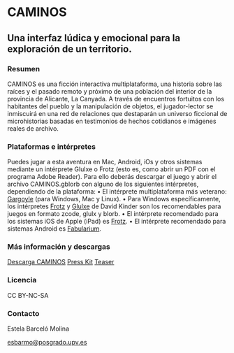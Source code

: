 # CAMINOS
## Una interfaz lúdica y emocional para la exploración de un territorio.

### Resumen

CAMINOS es una ficción interactiva multiplataforma, una historia sobre las raíces y el pasado remoto y próximo de una población del interior de la provincia de Alicante, La Canyada. A través de encuentros fortuitos con los habitantes del pueblo y la manipulación de objetos, el jugador-lector se inmiscuirá en una red de relaciones que destaparán un universo ficcional de microhistorias basadas en testimonios de hechos cotidianos e imágenes reales de archivo.

### Plataformas e intérpretes

Puedes jugar a esta aventura en Mac, Android, iOs y otros sistemas mediante un intérprete Glulxe o Frotz (esto es, como abrir un PDF con el programa Adobe Reader). Para ello deberás descargar el juego y abrir el archivo CAMINOS.gblorb con alguno de los siguientes intérpretes, dependiendo de la plataforma:
• El intérprete multiplataforma más veterano: [Gargoyle](https://github.com/garglk/garglk/releases) (para Windows, Mac y Linux).
• Para Windows específicamente, los intérpretes [Frotz](http://www.davidkinder.co.uk/frotz.html) y [Glulxe](http://www.davidkinder.co.uk/glulxe.html) de David Kinder son los recomendables para juegos en formato zcode, glulx y blorb.
• El intérprete recomendado para los sistemas iOS de Apple (iPad) es [Frotz](https://apps.apple.com/es/app/frotz/id287653015).
• El intérprete recomendado para sistemas Android es [Fabularium](https://play.google.com/store/apps/details?id=com.luxlunae.fabularium&hl).

### Más información y descargas

[Descarga CAMINOS](https://drive.google.com/drive/folders/1wqMZdcTOYJpAhH5HNYS0J5_rFJS7gLAs)
[Press Kit](https://drive.google.com/drive/folders/1yYi4HbvzrMLSN8esZadmxAuQJOtwu_Dm)
[Teaser](https://vimeo.com/440473152)

### Licencia

CC BY-NC-SA


### Contacto

Estela Barceló Molina

esbarmo@posgrado.upv.es

